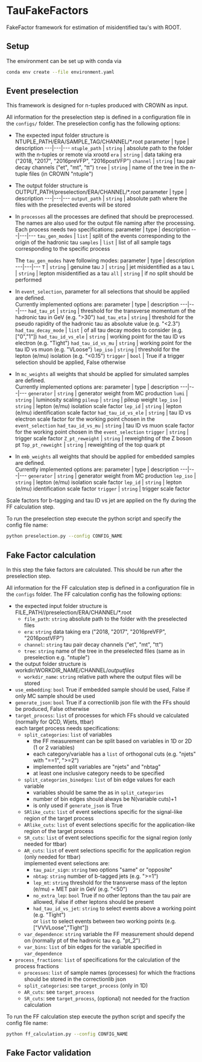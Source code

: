 # TauFakeFactors
FakeFactor framework for estimation of misidentified tau's with ROOT.

## Setup
The environment can be set up with conda via
```bash
conda env create --file environment.yaml
```

## Event preselection
This framework is designed for n-tuples produced with CROWN as input. 

All information for the preselection step is defined in a configuration file in the `configs/` folder. 
The preselection config has the following options:

* The expected input folder structure is NTUPLE_PATH/ERA/SAMPLE_TAG/CHANNEL/*.root
    parameter | type | description
    ---|---|---
    `ntuple_path` | `string` | absolute path to the folder with the n-tuples or remote via xrootd
    `era` | `string` | data taking era ("2018, "2017", "2016preVFP", "2016postVFP")
    `channel` | `string` | tau pair decay channels ("et", "mt", "tt")
    `tree` | `string` | name of the tree in the n-tuple files (in CROWN "ntuple")
* The output folder structure is OUTPUT_PATH/preselection/ERA/CHANNEL/*.root
    parameter | type | description
    ---|---|---
    `output_path` | `string` | absolute path where the files with the preselected events will be stored
* In `processes` all the processes are defined that should be preprocessed. \
  The names are also used for the output file naming after the processing. \
  Each process needs two specifications:
    parameter | type | description
    ---|---|---
    `tau_gen_modes` | `list` | split of the events corresponding to the origin of the hadronic tau
    `samples` | `list` | list of all sample tags corresponding to the specific process
  
  The `tau_gen_modes` have following modes:
    parameter | type | description
    ---|---|---
    `T` | `string` | genuine tau
    `J` | `string` | jet misidentified as a tau
    `L` | `string` | lepton misidentified as a tau
    `all` | `string` | if no split should be performed

* In `event_selection`, parameter for all selections that should be applied are defined. \
  Currently implemented options are:
    parameter | type | description
    ---|---|---
    `had_tau_pt` | `string` | threshold for the transverse momentum of the hadronic tau in GeV (e.g. ">30")
    `had_tau_eta` | `string` | threshold for the pseudo rapidity of the hadronic tau as absolute value (e.g. "<2.3")
    `had_tau_decay_mode` | `list` | of all tau decay modes to consider (e.g. ["0","1"])
    `had_tau_id_vs_ele` | `string` | working point for the tau ID vs electron (e.g. "Tight")
    `had_tau_id_vs_mu` | `string` | working point for the tau ID vs muon (e.g. "VLoose")
    `lep_iso` | `string` | threshold for the lepton (e/mu) isolation (e.g. "<0.15")
    `trigger` | `bool` | True if a trigger selection should be applied, False otherwise
* In `mc_weights` all weights that should be applied for simulated samples are defined. \
  Currently implemented options are:
    parameter | type | description
    ---|---|---
    `generator` | `string` | generator weight from MC production
    `lumi` | `string` | luminosity scaling
    `pileup` | `string` | pileup weight
    `lep_iso` | `string` | lepton (e/mu) isolation scale factor
    `lep_id` | `string` | lepton (e/mu) identification scale factor
    `had_tau_id_vs_ele` | `string` | tau ID vs electron scale factor for the working point chosen in the `event_selection`
    `had_tau_id_vs_mu` | `string` | tau ID vs muon scale factor for the working point chosen in the `event_selection`
    `trigger` | `string` | trigger scale factor
    `Z_pt_reweight` | `string` | reweighting of the Z boson pt
    `Top_pt_reweight` | `string` | reweighting of the top quark pt

* In `emb_weights` all weights that should be applied for embedded samples are defined. \
  Currently implemented options are:
    parameter | type | description
    ---|---|---
    `generator` | `string` | generator weight from MC production
    `lep_iso` | `string` | lepton (e/mu) isolation scale factor
    `lep_id` | `string` | lepton (e/mu) identification scale factor
    `trigger` | `string` | trigger scale factor

Scale factors for b-tagging and tau ID vs jet are applied on the fly during the FF calculation step. 

To run the preselection step execute the python script and specify the config file name:
```bash
python preselection.py --config CONFIG_NAME 
```

## Fake Factor calculation
In this step the fake factors are calculated. This should be run after the preselection step.

All information for the FF calculation step is defined in a configuration file in the `configs` folder. 
The FF calculation config has the following options:

* the expected input folder structure is FILE_PATH//preselection/ERA/CHANNEL/*.root
    * `file_path`: `string` absolute path to the folder with the preselected files
    * `era`: `string` data taking era ("2018, "2017", "2016preVFP", "2016postVFP")
    * `channel`: `string` tau pair decay channels ("et", "mt", "tt")
    * `tree`: `string` name of the tree in the preselected files (same as in preselection e.g. "ntuple")
* the output folder structure is workdir/WORKDIR_NAME/CHANNEL/*outputfiles*
    * `workdir_name`: `string` relative path where the output files will be stored
* `use_embedding`: `bool` True if embedded sample should be used, False if only MC sample should be used
* `generate_json`: `bool` True if a correctionlib json file with the FFs should be produced, False otherwise
* `target_process`: `list` of processes for which FFs should ve calculated (normally for QCD, Wjets, ttbar) \
  each target process needs specifications:
    * `split_categories`: `list` of variables 
        * the FF measurement can be split based on variables in 1D or 2D (1 or 2 variables)
        * each category/variable has a `list` of orthogonal cuts (e.g. "njets" with "==1", ">=2") 
        * implemented split variables are "njets" and "nbtag"
        * at least one inclusive category needs to be specified
    * `split_categories_binedges`: `list` of bin edge values for each variable 
      * variables should be same the as in `split_categories`
      * number of bin edges should always be N(variable cuts)+1
      * is only used if `generate_json` is True
    * `SRlike_cuts`: `list` of event selections specific for the signal-like region of the target process
    * `ARlike_cuts`: `list` of event selections specific for the application-like region of the target process
    * `SR_cuts`: `list` of event selections specific for the signal region (only needed for ttbar)
    * `AR_cuts`: `list` of event selections specific for the application region (only needed for ttbar) \
      implemented event selections are:
        * `tau_pair_sign`: `string` two options "same" or "opposite"
        * `nbtag`: `string` number of b-tagged jets (e.g. ">=1")
        * `lep_mt`: `string` threshold for the transverse mass of the lepton (e/mu) + MET pair in GeV (e.g. "<50")
        * `no_extra_lep`: `bool` True if no other leptons than the tau pair are allowed, False if other leptons should be present 
        * `had_tau_id_vs_jet`: `string` to select events above a working point (e.g. "Tight") \
        or `list` to select events between two working points (e.g. ["VVVLoose","Tight"])
    * `var_dependence`: `string` variable the FF measurement should depend on (normally pt of the hadronic tau e.g. "pt_2")
    * `var_bins`: `list` of bin edges for the variable specified in `var_dependence`
* `process_fractions`: `list` of specifications for the calculation of the process fractions
    * `processes`: `list` of sample names (processes) for which the fractions should be stored in the correctionlib json
    * `split_categories`: see `target_process` (only in 1D)
    * `AR_cuts`: see `target_process`
    * `SR_cuts`: see `target_process`, (optional) not needed for the fraction calculation
  

To run the FF calculation step execute the python script and specify the config file name:
```bash
python ff_calculation.py --config CONFIG_NAME 
```

## Fake Factor validation
